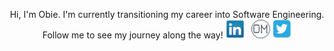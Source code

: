 <p align="center"><span>Hi, I'm Obie. I'm currently transitioning my career into Software Engineering. Follow me to see my journey along the way!</span>
    <a href="https://www.linkedin.com/in/obedmunozjr/" rel="noopener" target="_blank"><img height="30" src="./linkedin.png"></a>&nbsp;&nbsp;
    <a href="https://obiemunoz.github.io/phase-0-personal-page/" rel="noopener" target="_blank"><img height="30" src="./OM.png"></a>
    <a href="Https://www.twitter.com/ObieMunoz" rel="noopener" target="_blank"><img height="30" src="./twitter.png"></a>
</p>
